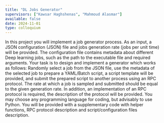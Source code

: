 ```yaml
---
title: "DL Jobs Generator"
supervisors: ["Kawsar Haghshenas", "Mahmoud Alasmar"]
available: false
date: 2024-11-01
type: colloquium
---
```

In this project you will implement a job generator process. As an input, a JSON configuration (JSON) file and jobs generation rate (jobs per unit time) will be provided. The configuration file contains metadata about different Deep learning jobs, such as the path to the executable file and required arguments. Your task is to design and implement a generator which works as follows: Randomly select a job from the JSON file, use the metadata of the selected job to prepare a YAML/Batch script, a script template will be provided, and submit the prepared script to another process using an RPC protocol. The rate at which a job is sampled and submitted should be equal to the given generation rate. In addition, an implementation of an RPC protocol is required, the description of the protocol will be provided. You may choose any programming language for coding, but advisably to use Python. You will be provided with a supplementary code with helper functions, RPC protocol description and script/configuration files description. 